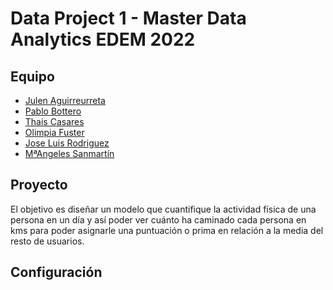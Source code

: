# Data Project 1 - Master Data Analytics EDEM 2022

[](https://github.com/aloa04/dataproject-1/blob/main/logo/logo.png)


## Equipo

- [Julen Aguirreurreta](https://github.com/juagvi)
- [Pablo Bottero](https://github.com/aloa04)
- [Thais Casares](https://github.com/thais1987)
- [Olimpia Fuster](https://github.com/olimpiaf99)
- [Jose Luis Rodriguez](https://github.com/joselra98)
- [MªAngeles Sanmartín](https://github.com/mac-sanmartin)



## Proyecto

El objetivo es diseñar un modelo que cuantifique la actividad física de una persona en un día y así poder ver cuánto ha caminado cada persona en kms para poder asignarle una puntuación o prima en relación a la media del resto de usuarios.



## Configuración

